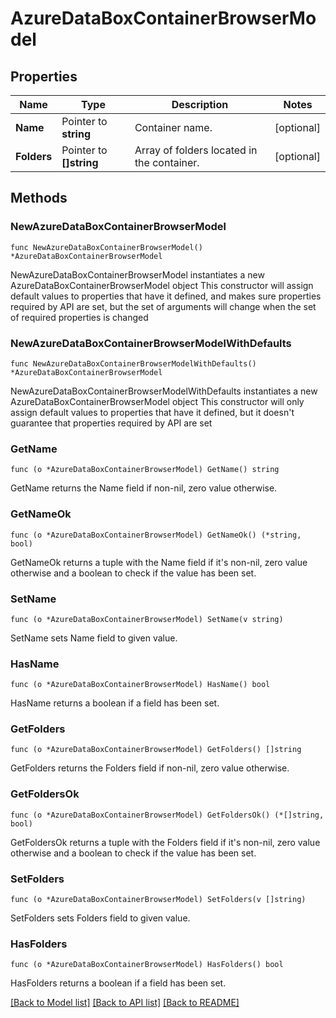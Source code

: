 # AzureDataBoxContainerBrowserModel

## Properties

Name | Type | Description | Notes
------------ | ------------- | ------------- | -------------
**Name** | Pointer to **string** | Container name. | [optional] 
**Folders** | Pointer to **[]string** | Array of folders located in the container. | [optional] 

## Methods

### NewAzureDataBoxContainerBrowserModel

`func NewAzureDataBoxContainerBrowserModel() *AzureDataBoxContainerBrowserModel`

NewAzureDataBoxContainerBrowserModel instantiates a new AzureDataBoxContainerBrowserModel object
This constructor will assign default values to properties that have it defined,
and makes sure properties required by API are set, but the set of arguments
will change when the set of required properties is changed

### NewAzureDataBoxContainerBrowserModelWithDefaults

`func NewAzureDataBoxContainerBrowserModelWithDefaults() *AzureDataBoxContainerBrowserModel`

NewAzureDataBoxContainerBrowserModelWithDefaults instantiates a new AzureDataBoxContainerBrowserModel object
This constructor will only assign default values to properties that have it defined,
but it doesn't guarantee that properties required by API are set

### GetName

`func (o *AzureDataBoxContainerBrowserModel) GetName() string`

GetName returns the Name field if non-nil, zero value otherwise.

### GetNameOk

`func (o *AzureDataBoxContainerBrowserModel) GetNameOk() (*string, bool)`

GetNameOk returns a tuple with the Name field if it's non-nil, zero value otherwise
and a boolean to check if the value has been set.

### SetName

`func (o *AzureDataBoxContainerBrowserModel) SetName(v string)`

SetName sets Name field to given value.

### HasName

`func (o *AzureDataBoxContainerBrowserModel) HasName() bool`

HasName returns a boolean if a field has been set.

### GetFolders

`func (o *AzureDataBoxContainerBrowserModel) GetFolders() []string`

GetFolders returns the Folders field if non-nil, zero value otherwise.

### GetFoldersOk

`func (o *AzureDataBoxContainerBrowserModel) GetFoldersOk() (*[]string, bool)`

GetFoldersOk returns a tuple with the Folders field if it's non-nil, zero value otherwise
and a boolean to check if the value has been set.

### SetFolders

`func (o *AzureDataBoxContainerBrowserModel) SetFolders(v []string)`

SetFolders sets Folders field to given value.

### HasFolders

`func (o *AzureDataBoxContainerBrowserModel) HasFolders() bool`

HasFolders returns a boolean if a field has been set.


[[Back to Model list]](../README.md#documentation-for-models) [[Back to API list]](../README.md#documentation-for-api-endpoints) [[Back to README]](../README.md)


